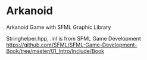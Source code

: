# Arkanoid
Arkanoid Game with SFML Graphic Library

Stringhelper.hpp, .inl is from SFML Game Development 
https://github.com/SFML/SFML-Game-Development-Book/tree/master/01_Intro/Include/Book
